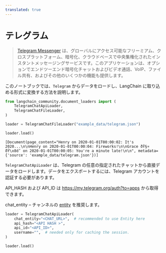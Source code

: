 ```yaml
---
translated: true
---
```


# テレグラム

>[Telegram Messenger](https://web.telegram.org/a/) は、グローバルにアクセス可能なフリーミアム、クロスプラットフォーム、暗号化、クラウドベースで中央集権化されたインスタントメッセージングサービスです。このアプリケーションは、オプションでエンドツーエンド暗号化チャットおよびビデオ通話、VoIP、ファイル共有、およびその他のいくつかの機能も提供します。

このノートブックでは、`Telegram` からデータをロードし、LangChain に取り込める形式に変換する方法を説明します。

```python
from langchain_community.document_loaders import (
    TelegramChatApiLoader,
    TelegramChatFileLoader,
)
```

```python
loader = TelegramChatFileLoader("example_data/telegram.json")
```

```python
loader.load()
```

```output
[Document(page_content="Henry on 2020-01-01T00:00:02: It's 2020...\n\nHenry on 2020-01-01T00:00:04: Fireworks!\n\nGrace ðŸ§¤ ðŸ\x8d’ on 2020-01-01T00:00:05: You're a minute late!\n\n", metadata={'source': 'example_data/telegram.json'})]
```

`TelegramChatApiLoader` は、Telegram の任意の指定されたチャットから直接データをロードします。データをエクスポートするには、Telegram アカウントを認証する必要があります。

API_HASH および API_ID は https://my.telegram.org/auth?to=apps から取得できます。

chat_entity – チャンネルの [entity](https://docs.telethon.dev/en/stable/concepts/entities.html?highlight=Entity#what-is-an-entity) を推奨します。

```python
loader = TelegramChatApiLoader(
    chat_entity="<CHAT_URL>",  # recommended to use Entity here
    api_hash="<API HASH >",
    api_id="<API_ID>",
    username="",  # needed only for caching the session.
)
```

```python
loader.load()
```

